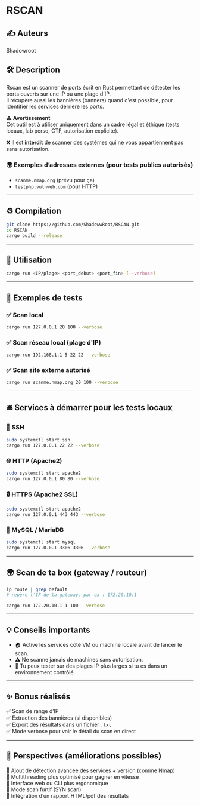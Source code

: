 
# RSCAN

## ✍️ Auteurs

Shadowroot

## 🛠️ Description

Rscan est un scanner de ports écrit en Rust permettant de détecter les ports ouverts sur une IP ou une plage d'IP.  
Il récupère aussi les bannières (banners) quand c'est possible, pour identifier les services derrière les ports.

⚠️ **Avertissement**  
Cet outil est à utiliser uniquement dans un cadre légal et éthique (tests locaux, lab perso, CTF, autorisation explicite).  

❌ Il est **interdit** de scanner des systèmes qui ne vous appartiennent pas sans autorisation.

### 🌍 Exemples d’adresses externes (pour tests publics autorisés)

- `scanme.nmap.org` (prévu pour ça)
- `testphp.vulnweb.com` (pour HTTP)

---

## ⚙️ Compilation

```bash
git clone https://github.com/ShadowwRoot/RSCAN.git
cd RSCAN
cargo build --release
```

---

## 🚀 Utilisation

```bash
cargo run <IP/plage> <port_debut> <port_fin> [--verbose]
```

---

## 🧪 Exemples de tests

### ✅ Scan local

```bash
cargo run 127.0.0.1 20 100 --verbose
```

### ✅ Scan réseau local (plage d'IP)

```bash
cargo run 192.168.1.1-5 22 22 --verbose
```

### ✅ Scan site externe autorisé

```bash
cargo run scanme.nmap.org 20 100 --verbose
```

---

## 🛎️ Services à démarrer pour les tests locaux

### 🔐 SSH

```bash
sudo systemctl start ssh
cargo run 127.0.0.1 22 22 --verbose
```

### 🌐 HTTP (Apache2)

```bash
sudo systemctl start apache2
cargo run 127.0.0.1 80 80 --verbose
```

### 🔒 HTTPS (Apache2 SSL)

```bash
sudo systemctl start apache2
cargo run 127.0.0.1 443 443 --verbose
```

### 🐬 MySQL / MariaDB

```bash
sudo systemctl start mysql
cargo run 127.0.0.1 3306 3306 --verbose
```

---

## 🌍 Scan de ta box (gateway / routeur)

```bash
ip route | grep default
# repère l'IP de ta gateway, par ex : 172.20.10.1

cargo run 172.20.10.1 1 100 --verbose
```

---

## 💡 Conseils importants

- 🏠 Active les services côté VM ou machine locale avant de lancer le scan.
- ⚠️ Ne scanne jamais de machines sans autorisation.
- 🧪 Tu peux tester sur des plages IP plus larges si tu es dans un environnement contrôlé.

---

## ✨ Bonus réalisés

✅ Scan de range d’IP  
✅ Extraction des bannières (si disponibles)  
✅ Export des résultats dans un fichier `.txt`  
✅ Mode verbose pour voir le détail du scan en direct

---

## 🔭 Perspectives (améliorations possibles)

🚀 Ajout de détection avancée des services + version (comme Nmap)  
🚀 Multithreading plus optimisé pour gagner en vitesse  
🚀 Interface web ou CLI plus ergonomique  
🚀 Mode scan furtif (SYN scan)  
🚀 Intégration d’un rapport HTML/pdf des résultats
